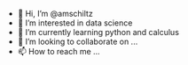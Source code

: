 - 👋 Hi, I’m @amschiltz
- 👀 I’m interested in data science
- 🌱 I’m currently learning python and calculus
- 💞️ I’m looking to collaborate on ...
- 📫 How to reach me ...

<!---
amschiltz/amschiltz is a ✨ special ✨ repository because its `README.md` (this file) appears on your GitHub profile.
You can click the Preview link to take a look at your changes.
--->
